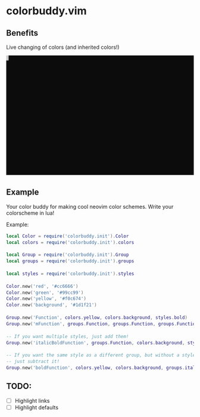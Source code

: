 # colorbuddy.vim

## Benefits

Live changing of colors (and inherited colors!)

![changing_colors](./media/color_change.svg)

## Example

Your color buddy for making cool neovim color schemes. Write your colorscheme in lua!

Example:

```lua
local Color = require('colorbuddy.init').Color
local colors = require('colorbuddy.init').colors

local Group = require('colorbuddy.init').Group
local groups = require('colorbuddy.init').groups

local styles = require('colorbuddy.init').styles

Color.new('red', '#cc6666')
Color.new('green', '#99cc99')
Color.new('yellow', '#f0c674')
Color.new('background', '#1d1f21')

Group.new('Function', colors.yellow, colors.background, styles.bold)
Group.new('mFunction', groups.Function, groups.Function, groups.Function)

-- If you want multiple styles, just add them!
Group.new('italicBoldFunction', groups.Function, colors.background, styles.bold + styles.italic)

-- If you want the same style as a different group, but without a style
-- just subtract it!
Group.new('boldFunction', colors.yellow, colors.background, groups.italicBoldFunction - styles.italic)
```

## TODO:
- [ ] Highlight links
- [ ] Highlight defaults
